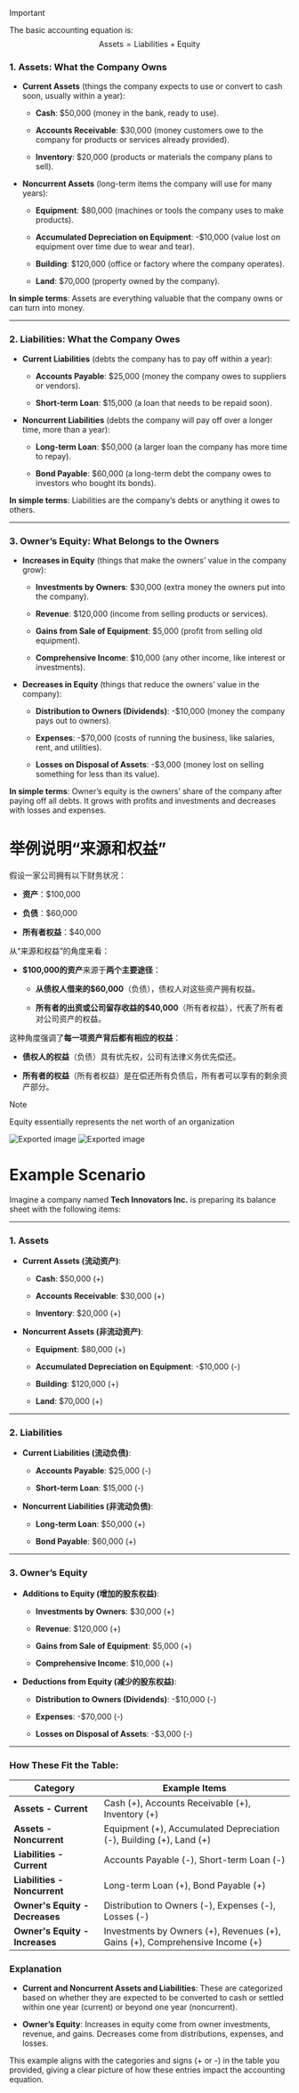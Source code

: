> [!Important]
>  The basic accounting equation is:
> $$\text{Assets} = \text{Liabilities} + \text{Equity}$$

### 1. **Assets**: What the Company Owns

- **Current Assets** (things the company expects to use or convert to cash soon, usually within a year):
    
    - **Cash**: $50,000 (money in the bank, ready to use).
        
    - **Accounts Receivable**: $30,000 (money customers owe to the company for products or services already provided).
        
    - **Inventory**: $20,000 (products or materials the company plans to sell).
        
- **Noncurrent Assets** (long-term items the company will use for many years):
    
    - **Equipment**: $80,000 (machines or tools the company uses to make products).
        
    - **Accumulated Depreciation on Equipment**: -$10,000 (value lost on equipment over time due to wear and tear).
        
    - **Building**: $120,000 (office or factory where the company operates).
        
    - **Land**: $70,000 (property owned by the company).
        

**In simple terms**: Assets are everything valuable that the company owns or can turn into money.

---

### 2. **Liabilities**: What the Company Owes

- **Current Liabilities** (debts the company has to pay off within a year):
    
    - **Accounts Payable**: $25,000 (money the company owes to suppliers or vendors).
        
    - **Short-term Loan**: $15,000 (a loan that needs to be repaid soon).
        
- **Noncurrent Liabilities** (debts the company will pay off over a longer time, more than a year):
    
    - **Long-term Loan**: $50,000 (a larger loan the company has more time to repay).
        
    - **Bond Payable**: $60,000 (a long-term debt the company owes to investors who bought its bonds).
        

**In simple terms**: Liabilities are the company’s debts or anything it owes to others.

---

### 3. **Owner’s Equity**: What Belongs to the Owners

- **Increases in Equity** (things that make the owners’ value in the company grow):
    
    - **Investments by Owners**: $30,000 (extra money the owners put into the company).
        
    - **Revenue**: $120,000 (income from selling products or services).
        
    - **Gains from Sale of Equipment**: $5,000 (profit from selling old equipment).
        
    - **Comprehensive Income**: $10,000 (any other income, like interest or investments).
        
- **Decreases in Equity** (things that reduce the owners’ value in the company):
    
    - **Distribution to Owners (Dividends)**: -$10,000 (money the company pays out to owners).
        
    - **Expenses**: -$70,000 (costs of running the business, like salaries, rent, and utilities).
        
    - **Losses on Disposal of Assets**: -$3,000 (money lost on selling something for less than its value).
        

**In simple terms**: Owner’s equity is the owners’ share of the company after paying off all debts. It grows with profits and investments and decreases with losses and expenses.

# 举例说明“来源和权益”

假设一家公司拥有以下财务状况：

- **资产**：$100,000
    
- **负债**：$60,000
    
- **所有者权益**：$40,000
    

从“来源和权益”的角度来看：

- **$100,000的资产**来源于**两个主要途径**：
    
    - **从债权人借来的$60,000**（负债），债权人对这些资产拥有权益。
        
    - **所有者的出资或公司留存收益的$40,000**（所有者权益），代表了所有者对公司资产的权益。
        

这种角度强调了**每一项资产背后都有相应的权益**：

- **债权人的权益**（负债）具有优先权，公司有法律义务优先偿还。
    
- **所有者的权益**（所有者权益）是在偿还所有负债后，所有者可以享有的剩余资产部分。 

> [!NOTE]
> Equity essentially represents the net worth of an organization

![Exported image](Exported%20image%2020250519111126-9.png)
![Exported image](Exported%20image%2020250519111126-10.png)

# Example Scenario

Imagine a company named **Tech Innovators Inc.** is preparing its balance sheet with the following items:

---

### 1. Assets

- **Current Assets (流动资产)**:
    
    - **Cash**: $50,000 (+)
        
    - **Accounts Receivable**: $30,000 (+)
        
    - **Inventory**: $20,000 (+)
        
- **Noncurrent Assets (非流动资产)**:
    
    - **Equipment**: $80,000 (+)
        
    - **Accumulated Depreciation on Equipment**: -$10,000 (-)
        
    - **Building**: $120,000 (+)
        
    - **Land**: $70,000 (+)
        

---

### 2. Liabilities

- **Current Liabilities (流动负债)**:
    
    - **Accounts Payable**: $25,000 (-)
        
    - **Short-term Loan**: $15,000 (-)
        
- **Noncurrent Liabilities (非流动负债)**:
    
    - **Long-term Loan**: $50,000 (+)
        
    - **Bond Payable**: $60,000 (+)
        

---

### 3. Owner’s Equity

- **Additions to Equity (增加的股东权益)**:
    
    - **Investments by Owners**: $30,000 (+)
        
    - **Revenue**: $120,000 (+)
        
    - **Gains from Sale of Equipment**: $5,000 (+)
        
    - **Comprehensive Income**: $10,000 (+)
        
- **Deductions from Equity (减少的股东权益)**:
    
    - **Distribution to Owners (Dividends)**: -$10,000 (-)
        
    - **Expenses**: -$70,000 (-)
        
    - **Losses on Disposal of Assets**: -$3,000 (-)
        

---

### How These Fit the Table:

|Category|Example Items|
|---|---|
|**Assets - Current**|Cash (+), Accounts Receivable (+), Inventory (+)|
|**Assets - Noncurrent**|Equipment (+), Accumulated Depreciation (-), Building (+), Land (+)|
|**Liabilities - Current**|Accounts Payable (-), Short-term Loan (-)|
|**Liabilities - Noncurrent**|Long-term Loan (+), Bond Payable (+)|
|**Owner's Equity - Decreases**|Distribution to Owners (-), Expenses (-), Losses (-)|
|**Owner's Equity - Increases**|Investments by Owners (+), Revenues (+), Gains (+), Comprehensive Income (+)|

### Explanation

- **Current and Noncurrent Assets and Liabilities**: These are categorized based on whether they are expected to be converted to cash or settled within one year (current) or beyond one year (noncurrent).
    
- **Owner’s Equity**: Increases in equity come from owner investments, revenue, and gains. Decreases come from distributions, expenses, and losses.
    

This example aligns with the categories and signs (+ or -) in the table you provided, giving a clear picture of how these entries impact the accounting equation.

    

